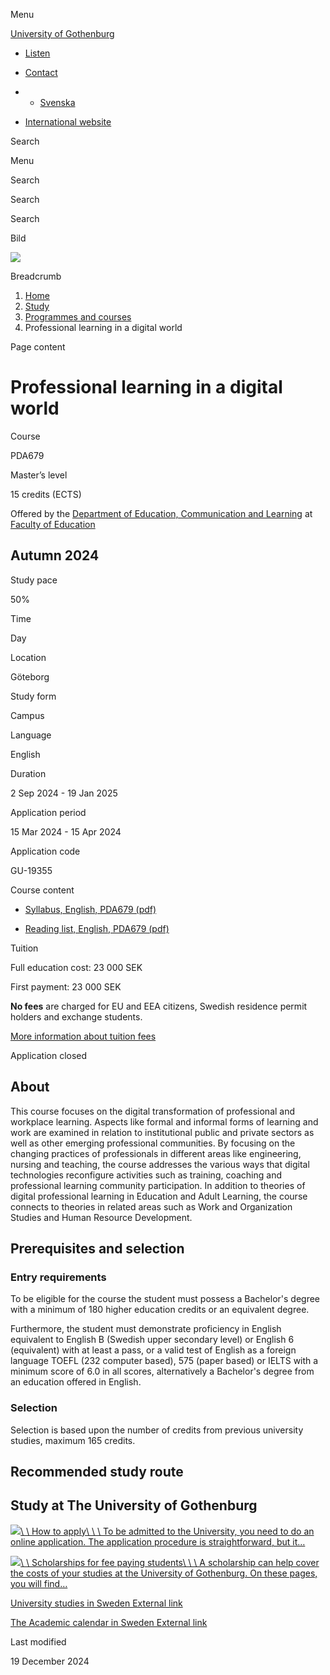 Menu

[University of Gothenburg](/en)

- [Listen](//app-eu.readspeaker.com/cgi-bin/rsent?customerid=9467&lang=en_uk&readclass=region--content&url=https%3A%2F%2Fwww.gu.se%2Fen%2Fstudy-gothenburg%2Fprofessional-learning-in-a-digital-world-pda679 "Listen with ReadSpeaker")

- [Contact](/en/contact)

- - [Svenska](/studera/hitta-utbildning/professionellt-larande-i-digitala-miljoer-pda679)
- [International website](/en/study-gothenburg/professional-learning-in-a-digital-world-pda679)

Search


Menu


Search


Search

Search

Bild

![](/sites/default/files/styles/100_10_3_xmedium_1x/public/kop_assets/a824bc63ad66360fa172ed5f5f6e40fc0f86d182.png?h=cf71e4b1&itok=Pfy24R-4)

Breadcrumb

1. [Home](/en)
2. [Study](/en/study-in-gothenburg)
3. [Programmes and courses](/en/study-in-gothenburg/study-options)
4. Professional learning in a digital world


Page content

# Professional learning in a digital world

Course


PDA679


Master’s level



15 credits (ECTS)



Offered by the
[Department of Education, Communication and Learning](https://www.gu.se/en/education-communication-learning)
at
[Faculty of Education](https://www.gu.se/en/learning-leadership-health)

## Autumn 2024

Study pace


50%

Time


Day

Location


Göteborg

Study form


Campus

Language


English

Duration


2 Sep 2024
\- 19 Jan 2025

Application period


15 Mar 2024
\- 15 Apr 2024

Application code


GU-19355

Course content


- [Syllabus, English, PDA679 (pdf)](https://kursplaner.gu.se/pdf/kurs/en/PDA679)


- [Reading list, English, PDA679 (pdf)](https://kursplaner.gu.se/english/PDA679_Litteratur_38147_H24.pdf)


Tuition


Full education cost: 23 000 SEK

First payment: 23 000 SEK

**No fees** are charged for EU and EEA citizens, Swedish residence permit holders and exchange students.

[More information about tuition fees](https://www.gu.se/en/study-in-gothenburg/apply/tuition-fees)

Application closed


## About

This course focuses on the digital transformation of professional and workplace learning. Aspects like formal and informal forms of learning and work are examined in relation to institutional public and private sectors as well as other emerging professional communities. By focusing on the changing practices of professionals in different areas like engineering, nursing and teaching, the course addresses the various ways that digital technologies reconfigure activities such as training, coaching and professional learning community participation. In addition to theories of digital professional learning in Education and Adult Learning, the course connects to theories in related areas such as Work and Organization Studies and Human Resource Development.

## Prerequisites and selection

### Entry requirements

To be eligible for the course the student must possess a Bachelor's degree with a minimum of 180 higher education credits or an equivalent degree.

Furthermore, the student must demonstrate proficiency in English equivalent to English B (Swedish upper secondary level) or English 6 (equivalent) with at least a pass, or a valid test of English as a foreign language TOEFL (232 computer based), 575 (paper based) or IELTS with a minimum score of 6.0 in all scores, alternatively a Bachelor's degree from an education offered in English.

### Selection

Selection is based upon the number of credits from previous university studies, maximum 165 credits.

## Recommended study route

## Study at The University of Gothenburg

[![](/sites/default/files/dynamic-image/dynamic_image_2188_218/public/2020-03/cytonn-photography-ZJEKICY5EXY-unsplash.jpg?media_id=2553&width=1904&height=208)\\
\\
How to apply\\
\\
\\
To be admitted to the University, you need to do an online application. The application procedure is straightforward, but it…](/en/study-in-gothenburg/apply)

[![](/sites/default/files/dynamic-image/dynamic_image_2188_218/public/2024-01/GU-7.jpg?media_id=95188&width=1904&height=208)\\
\\
Scholarships for fee paying students\\
\\
\\
A scholarship can help cover the costs of your studies at the University of Gothenburg. On these pages, you will find…](/en/study-in-gothenburg/apply/scholarships-for-fee-paying-students)

[University studies in Sweden External link](https://www.gu.se/en/study-in-gothenburg/before-you-arrive/university-studies-in-sweden "External link")

[The Academic calendar in Sweden External link](https://www.gu.se/en/study-in-gothenburg/when-you-are-here/academic-calendar "External link")

Last modified


19 December 2024